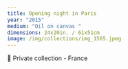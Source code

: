 ```yaml
---
title: Opening night in Paris
year: "2015"
medium: "Oil on canvas "
dimensions: 24x20in. / 61x51cm
image: /img/collections/img_1565.jpeg
---
```

🔴 Private collection - France
